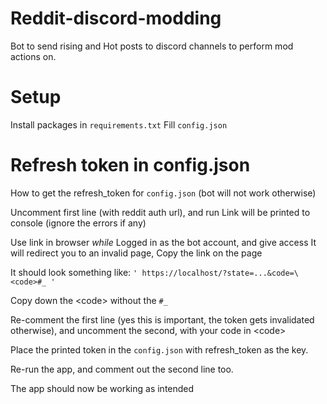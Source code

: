 # Reddit-discord-modding

Bot to send rising and Hot posts to discord channels to perform mod actions on.

# Setup
Install packages in `requirements.txt`
Fill `config.json`

# Refresh token in config.json

How to get the refresh_token for `config.json` (bot will not work otherwise)

Uncomment first line (with reddit auth url), and run
Link will be printed to console (ignore the errors if any)

Use link in browser *while* Logged in as the bot account, and give access
It will redirect you to an invalid page, Copy the link on the page

It should look something like: `' https://localhost/?state=...&code=\<code>#_ '`

Copy down the \<code\> without the `#_`

Re-comment the first line (yes this is important, the token gets invalidated otherwise), and uncomment the second, with your code in \<code\>

Place the printed token in the `config.json` with refresh_token as the key.

Re-run the app, and comment out the second line too.

The app should now be working as intended


